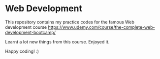 # Web Development

This repository contains my practice codes for the famous Web development course https://www.udemy.com/course/the-complete-web-development-bootcamp/

Learnt a lot new things from this course. Enjoyed it.

Happy coding! :)
